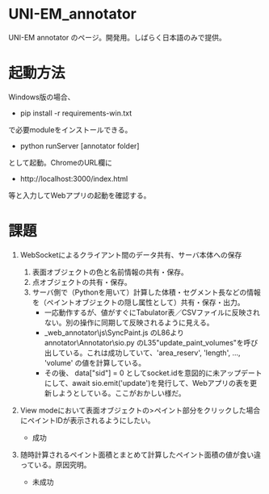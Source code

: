 # UNI-EM_annotator
UNI-EM annotator のページ。開発用。しばらく日本語のみで提供。

# 起動方法
Windows版の場合、

  - pip install -r requirements-win.txt

で必要moduleをインストールできる。
  - python runServer [annotator folder]

として起動。ChromeのURL欄に
  - http://localhost:3000/index.html
  
等と入力してWebアプリの起動を確認する。

# 課題

1. WebSocketによるクライアント間のデータ共有、サーバ本体への保存
    1. 表面オブジェクトの色と名前情報の共有・保存。
    2. 点オブジェクトの共有・保存。
    3. サーバ側で（Pythonを用いて）計算した体積・セグメント長などの情報を（ペイントオブジェクトの隠し属性として）共有・保存・出力。
        - 一応動作するが、値がすぐにTabulator表／CSVファイルに反映されない。別の操作に同期して反映されるように見える。
        - _web_annotator\js\SyncPaint.js のL86より annotator\Annotator\sio.py のL35"update_paint_volumes"を呼び出している。これは成功していて、'area_reserv', 'length', ..., 'volume' の値を計算している。
        - その後、 data["sid"] = 0 としてsocket.idを意図的に未アップデートにして、await sio.emit('update')を発行して、Webアプリの表を更新しようとしている。ここがおかしい様だ。

1. View modeにおいて表面オブジェクトの>ペイント部分をクリックした場合にペイントIDが表示されるようにしたい。
    - 成功

1. 随時計算されるペイント面積とまとめて計算したペイント面積の値が食い違っている。原因究明。
    - 未成功

